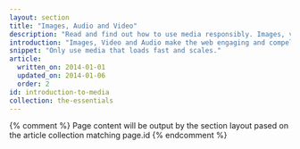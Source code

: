 ```yaml
---
layout: section
title: "Images, Audio and Video"
description: "Read and find out how to use media responsibly. Images, video, and audio engage users, but they also drive users away when they don't fit, don't load, or the page renders slowly."
introduction: "Images, Video and Audio make the web engaging and compelling.  Use our guides to get complete mastery and deliver amazing experiences to your users."
snippet: "Only use media that loads fast and scales."
article:
  written_on: 2014-01-01
  updated_on: 2014-01-06
  order: 2
id: introduction-to-media
collection: the-essentials
---
```


{% comment %}
Page content will be output by the section layout pased on the article collection matching page.id
{% endcomment %}
